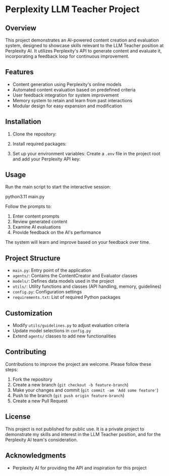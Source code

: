 # Perplexity LLM Teacher Project

## Overview

This project demonstrates an AI-powered content creation and evaluation system, designed to showcase skills relevant to the LLM Teacher position at Perplexity AI. It utilizes Perplexity's API to generate content and evaluate it, incorporating a feedback loop for continuous improvement.

## Features

- Content generation using Perplexity's online models
- Automated content evaluation based on predefined criteria
- User feedback integration for system improvement
- Memory system to retain and learn from past interactions
- Modular design for easy expansion and modification

## Installation

1. Clone the repository:

2. Install required packages:

3. Set up your environment variables:
Create a `.env` file in the project root and add your Perplexity API key:

## Usage

Run the main script to start the interactive session:

python3.11 main.py  

Follow the prompts to:
1. Enter content prompts
2. Review generated content
3. Examine AI evaluations
4. Provide feedback on the AI's performance

The system will learn and improve based on your feedback over time.

## Project Structure

- `main.py`: Entry point of the application
- `agents/`: Contains the ContentCreator and Evaluator classes
- `models/`: Defines data models used in the project
- `utils/`: Utility functions and classes (API handling, memory, guidelines)
- `config.py`: Configuration settings
- `requirements.txt`: List of required Python packages

## Customization

- Modify `utils/guidelines.py` to adjust evaluation criteria
- Update model selections in `config.py`
- Extend `agents/` classes to add new functionalities

## Contributing

Contributions to improve the project are welcome. Please follow these steps:

1. Fork the repository
2. Create a new branch (`git checkout -b feature-branch`)
3. Make your changes and commit (`git commit -am 'Add some feature'`)
4. Push to the branch (`git push origin feature-branch`)
5. Create a new Pull Request

## License

This project is not published for public use. It is a private project to demonstrate my skills and interest in the LLM Teacher position, and for the Perplexity AI team's consideration.
## Acknowledgments

- Perplexity AI for providing the API and inspiration for this project
